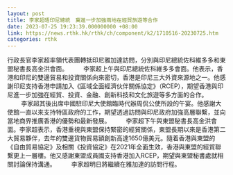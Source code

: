 ```yaml
---
layout: post
title: 李家超晤印尼總統　冀進一步加強兩地在經貿旅遊等合作
date: 2023-07-25 19:23:39.000000000 +08:00
link: https://news.rthk.hk/rthk/ch/component/k2/1710516-20230725.htm
categories: rthk
---
```


行政長官李家超率領代表團轉抵印尼雅加達訪問，分別與印尼總統佐科維多多和東盟秘書長高金洪會面。
　　 
李家超上午與印尼總統佐科維多多會面。他表示，香港和印尼的雙邊貿易和投資關係向來密切，香港是印尼三大外資來源地之一。他感謝印尼支持香港申請加入《區域全面經濟伙伴關係協定》（RCEP），期望香港與印尼進一步加強在經貿、投資、金融、創新科技和文化旅遊等多方面的合作。
　　 
李家超其後出席中國駐印尼大使館臨時代辦周侃公使所設的午宴。他感謝大使館一直以來支持特區政府的工作，期望透過訪問與印尼政府加強高層聯繫，並向當地商界推廣香港的優勢和最新發展。
　　 
李家超下午與東盟秘書長高金洪會面。李家超表示，香港重視與東盟保持緊密的經貿關係，東盟長期以來是香港第二大貿易夥伴，去年的雙邊貨物貿易額創新高達1650億美元。隨着香港與東盟的《自由貿易協定》及相關《投資協定》在2021年全面生效，香港與東盟的經貿聯繫更上一層樓。他又感謝東盟成員國支持香港加入RCEP，期望與東盟秘書處就相關討論保持溝通。
　　 
李家超明日將繼續在雅加達的訪問行程。
